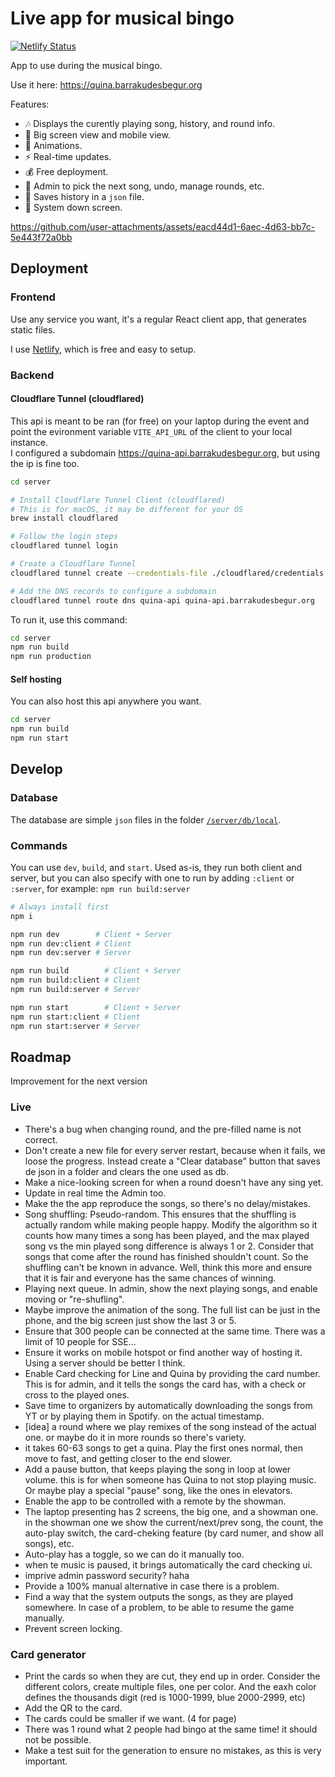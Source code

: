 # Live app for musical bingo

[![Netlify Status](https://api.netlify.com/api/v1/badges/f82f2426-9320-448b-81cb-fbae7bbc44e1/deploy-status)](https://app.netlify.com/sites/quina-musical-barrakudes/deploys)

App to use during the musical bingo.

Use it here: <https://quina.barrakudesbegur.org>

Features:

- 🎶 Displays the curently playing song, history, and round info.
- 📱 Big screen view and mobile view.
- 🌠 Animations.
- ⚡️ Real-time updates.
- 💰 Free deployment.
- 🎯 Admin to pick the next song, undo, manage rounds, etc.
- 📄 Saves history in a `json` file.
- 🦖 System down screen.

<https://github.com/user-attachments/assets/eacd44d1-6aec-4d63-bb7c-5e443f72a0bb>

## Deployment

### Frontend

Use any service you want, it's a regular React client app, that generates static files.

I use [Netlify](https://app.netlify.com/sites/quina-musical-barrakudes/deploys), which is free and easy to setup.

### Backend

#### Cloudflare Tunnel (cloudflared)

This api is meant to be ran (for free) on your laptop during the event and point the evironment variable `VITE_API_URL` of the client to your local instance. \
I configured a subdomain <https://quina-api.barrakudesbegur.org>, but using the ip is fine too.

```zsh
cd server

# Install Cloudflare Tunnel Client (cloudflared)
# This is for macOS, it may be different for your OS
brew install cloudflared

# Follow the login steps
cloudflared tunnel login

# Create a Cloudflare Tunnel
cloudflared tunnel create --credentials-file ./cloudflared/credentials.json quina-api

# Add the DNS records to configure a subdomain
cloudflared tunnel route dns quina-api quina-api.barrakudesbegur.org
```

To run it, use this command:

```zsh
cd server
npm run build
npm run production
```

#### Self hosting

You can also host this api anywhere you want.

```zsh
cd server
npm run build
npm run start
```

## Develop

### Database

The database are simple `json` files in the folder [`/server/db/local`](/server/db/local).

### Commands

You can use `dev`, `build`, and `start`. Used as-is, they run both client and server, but you can also specify with one to run by adding `:client` or `:server`, for example: `npm run build:server`

```zsh
# Always install first
npm i

npm run dev        # Client + Server
npm run dev:client # Client
npm run dev:server # Server

npm run build        # Client + Server
npm run build:client # Client
npm run build:server # Server

npm run start        # Client + Server
npm run start:client # Client
npm run start:server # Server

```

## Roadmap

Improvement for the next version

### Live

- There's a bug when changing round, and the pre-filled name is not correct.
- Don't create a new file for every server restart, because when it fails, we loose the progress. Instead create a "Clear database" button that saves de json in a folder and clears the one used as db.
- Make a nice-looking screen for when a round doesn't have any sing yet.
- Update in real time the Admin too.
- Make the the app reproduce the songs, so there's no delay/mistakes. 
- Song shuffling: Pseudo-random. This ensures that the shuffling is actually random while making people happy. Modify the algorithm so it counts how many times a song has been played, and the max played song vs the min played song difference is always 1 or 2. Consider that songs that come after the round has finished shouldn't count. So the shuffling can't be known in advance. Well, think this more and ensure that it is fair and everyone has the same chances of winning.
- Playing next queue. In admin, show the next playing songs, and enable moving or "re-shufling".
- Maybe improve the animation of the song. The full list can be just in the phone, and the big screen just show the last 3 or 5.
- Ensure that 300 people can be connected at the same time. There was a limit of 10 people for SSE...
- Ensure it works on mobile hotspot or find another way of hosting it. Using a server should be better I think.
- Enable Card checking for Line and Quina by providing the card number. This is for admin, and it tells the songs the card has, with a check or cross to the played ones.
- Save time to organizers by automatically downloading the songs from YT or by playing them in Spotify. on the actual timestamp.
- [idea] a round where we play remixes of the song instead of the actual one. or maybe do it in more rounds so there's variety.
- it takes 60-63 songs to get a quina. Play the first ones normal, then move to fast, and getting closer to the end slower.
- Add a pause button, that keeps playing the song in loop at lower volume. this is for when someone has Quina to not stop playing music. Or maybe play a special "pause" song, like the ones in elevators.
- Enable the app to be controlled with a remote by the showman.
- The laptop presenting has 2 screens, the big one, and a showman one. in the showman one we show the current/next/prev song, the count, the auto-play switch, the card-cheking feature (by card numer, and show all songs), etc.
- Auto-play has a toggle, so we can do it manually too.
- when te music is paused, it brings automatically the card checking ui.
- imprive admin password security? haha
- Provide a 100% manual alternative in case there is a problem.
- Find a way that the system outputs the songs, as they are played somewhere. In case of a problem, to be able to resume the game manually.
- Prevent screen locking.

### Card generator
- Print the cards so when they are cut, they end up in order. Consider the different colors, create multiple files, one per color. And the eaxh color defines the thousands digit (red is 1000-1999, blue 2000-2999, etc)
- Add the QR to the card.
- The cards could be smaller if we want. (4 for page)
- There was 1 round what 2 people had bingo at the same time! it should not be possible.
- Make a test suit for the generation to ensure no mistakes, as this is very important.
